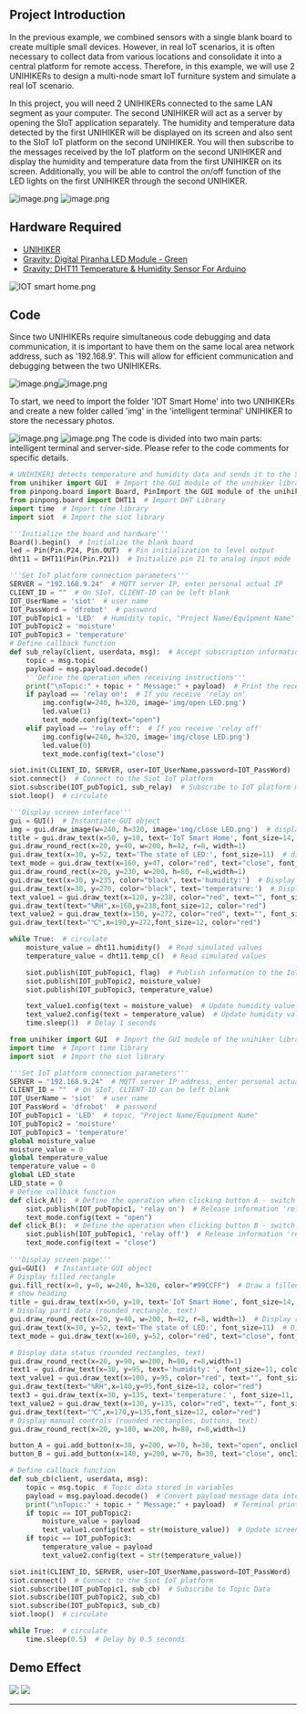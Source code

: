 ## **Project Introduction**
In the previous example, we combined sensors with a single blank board to create multiple small devices. However, in real IoT scenarios, it is often necessary to collect data from various locations and consolidate it into a central platform for remote access. Therefore, in this example, we will use 2 UNIHIKERs to design a multi-node smart IoT furniture system and simulate a real IoT scenario.  

In this project, you will need 2 UNIHIKERs connected to the same LAN segment as your computer. The second UNIHIKER will act as a server by opening the SIoT application separately. The humidity and temperature data detected by the first UNIHIKER will be displayed on its screen and also sent to the SIoT IoT platform on the second UNIHIKER. You will then subscribe to the messages received by the IoT platform on the second UNIHIKER and display the humidity and temperature data from the first UNIHIKER on its screen. Additionally, you will be able to control the on/off function of the LED lights on the first UNIHIKER through the second UNIHIKER.  

![image.png](img/10_IoT_Smart_Home/1722576983341-6f28dbd3-f936-41b0-b29b-ef6dd4bb66bb.png)
![image.png](img/10_IoT_Smart_Home/1722577021209-1fc489c8-2ed2-4e3f-8254-bfda4393c662.png)

## **Hardware Required**

- [UNIHIKER](https://www.dfrobot.com/product-2691.html)
- [Gravity: Digital Piranha LED Module - Green](https://www.dfrobot.com/product-632.html)
- [Gravity: DHT11 Temperature & Humidity Sensor For Arduino](https://www.dfrobot.com/product-174.html)

![IOT smart home.png](img/10_IoT_Smart_Home/1722408975121-8b80a92c-6de7-416a-94ee-090c8f36df40.png)  

## **Code**
Since two UNIHIKERs require simultaneous code debugging and data communication, it is important to have them on the same local area network address, such as '192.168.9'. This will allow for efficient communication and debugging between the two UNIHIKERs.  

![image.png](img/10_IoT_Smart_Home/1722564009378-89c53eea-23cd-4192-b806-3e4e33c65dc4.png)![image.png](img/10_IoT_Smart_Home/1722563966802-ed832ef2-f7a4-4a9f-a9f7-abe9516a0b1a.png)  

To start, we need to import the folder 'IOT Smart Home' into two UNIHIKERs and create a new folder called 'img' in the 'intelligent terminal' UNIHIKER to store the necessary photos.  

![image.png](img/10_IoT_Smart_Home/1722477161635-2f3d3b3d-4c55-4210-808f-3b91a3ac4c1c.png)
![image.png](img/10_IoT_Smart_Home/1722477905005-bf250d61-edda-4368-94fc-b6efcf2726e3.png)
The code is divided into two main parts: intelligent terminal and server-side. Please refer to the code comments for specific details.  

```python
# UNIHIKER1 detects temperature and humidity data and sends it to the SIoT IoT platform enabled by UNIHIKER2.
from unihiker import GUI  # Import the GUI module of the unihiker library
from pinpong.board import Board, PinImport the GUI module of the unihiker library# Import Board and Pin modules from the pinpong library
from pinpong.board import DHT11  # Import DHT Library
import time  # Import time library
import siot  # Import the siot library

'''Initialize the board and hardware'''
Board().begin()  # Initialize the blank board
led = Pin(Pin.P24, Pin.OUT)  # Pin initialization to level output
dht11 = DHT11(Pin(Pin.P21))  # Initialize pin 21 to analog input mode

'''Set IoT platform connection parameters'''
SERVER = "192.168.9.24"  # MQTT server IP, enter personal actual IP
CLIENT_ID = ""  # On SIoT, CLIENT-ID can be left blank
IOT_UserName = 'siot'  # user name
IOT_PassWord = 'dfrobot'  # password
IOT_pubTopic1 = 'LED'  # Humidity topic, "Project Name/Equipment Name"
IOT_pubTopic2 = 'moisture' 
IOT_pubTopic3 = 'temperature' 
# Define callback function
def sub_relay(client, userdata, msg):  # Accept subscription information function
    topic = msg.topic
    payload = msg.payload.decode()
    '''Define the operation when receiving instructions'''
    print("\nTopic:" + topic + " Message:" + payload)  # Print the received information
    if payload == 'relay on':  # If you receive 'relay on'
        img.config(w=240, h=320, image='img/open LED.png')
        led.value(1)
        text_mode.config(text="open")
    elif payload == 'relay off':  # If you receive 'relay off'
        img.config(w=240, h=320, image='img/close LED.png')
        led.value(0)  
        text_mode.config(text="close")

siot.init(CLIENT_ID, SERVER, user=IOT_UserName,password=IOT_PassWord)  # Initialize and ensure that the entered username and password are correct
siot.connect()  # Connect to the Siot IoT platform
siot.subscribe(IOT_pubTopic1, sub_relay)  # Subscribe to IoT platform messages
siot.loop()  # circulate

'''Display screen interface'''
gui = GUI()  # Instantiate GUI object
img = gui.draw_image(w=240, h=320, image='img/close LED.png')  # display background
title = gui.draw_text(x=50, y=10, text='IoT Smart Home', font_size=14, color='red')
gui.draw_round_rect(x=20, y=40, w=200, h=42, r=8, width=1)
gui.draw_text(x=30, y=52, text='The state of LED:', font_size=11)  # display text
text_mode = gui.draw_text(x=160, y=47, color="red", text="close", font_size=14)  # Display LED status
gui.draw_round_rect(x=20, y=230, w=200, h=80, r=8,width=1)
gui.draw_text(x=30, y=235, color="black", text='humidity:')  # Display the text 'Humidity value:'
gui.draw_text(x=30, y=270, color="black", text='temperature:')  # Display the text 'Humidity value:'
text_value1 = gui.draw_text(x=120, y=238, color="red", text="", font_size= 11)  # Display humidity value data
gui.draw_text(text="%RH",x=160,y=238,font_size=12, color="red")
text_value2 = gui.draw_text(x=150, y=272, color="red", text="", font_size= 11)  # Display temperature value data
gui.draw_text(text="℃",x=190,y=272,font_size=12, color="red")

while True:  # circulate
    moisture_value = dht11.humidity()  # Read simulated values
    temperature_value = dht11.temp_c()  # Read simulated values

    siot.publish(IOT_pubTopic1, flag)  # Publish information to the IoT platform
    siot.publish(IOT_pubTopic2, moisture_value) 
    siot.publish(IOT_pubTopic3, temperature_value)

    text_value1.config(text = moisture_value)  # Update humidity value
    text_value2.config(text = temperature_value)  # Update humidity value
    time.sleep(1)  # Delay 1 seconds
```
```python
from unihiker import GUI  # Import the GUI module of the unihiker library
import time  # Import time library
import siot  # Import the siot library

'''Set IoT platform connection parameters'''
SERVER = "192.168.9.24"  # MQTT server IP address, enter personal actual IP address
CLIENT_ID = ""  # On SIoT, CLIENT-ID can be left blank
IOT_UserName = 'siot'  # user name
IOT_PassWord = 'dfrobot'  # password
IOT_pubTopic1 = 'LED'  # topic, "Project Name/Equipment Name"
IOT_pubTopic2 = 'moisture' 
IOT_pubTopic3 = 'temperature' 
global moisture_value 
moisture_value = 0
global temperature_value
temperature_value = 0
global LED_state
LED_state = 0
# Define callback function
def click_A():  # Define the operation when clicking button A - switch images
    siot.publish(IOT_pubTopic1, 'relay on')  # Release information 'relay on' to IoT platform
    text_mode.config(text = "open")
def click_B():  # Define the operation when clicking button B - switch images
    siot.publish(IOT_pubTopic1, 'relay off')  # Release information 'relay off' to IoT platform
    text_mode.config(text = "close")
    
'''Display screen page'''
gui=GUI()  # Instantiate GUI object
# Display filled rectangle
gui.fill_rect(x=0, y=0, w=240, h=320, color="#99CCFF")  # Draw a filled rectangle to display as background
# show heading
title = gui.draw_text(x=50, y=10, text='IoT Smart Home', font_size=14, color='blue')
# Display part1 data (rounded rectangle, text)
gui.draw_round_rect(x=20, y=40, w=200, h=42, r=8, width=1)  # Display rounded rectangle
gui.draw_text(x=30, y=52, text='The state of LED:', font_size=11)  # Display the text 'Light Value'
text_mode = gui.draw_text(x=160, y=52, color="red", text="close", font_size=11)

# Display data status (rounded rectangles, text)
gui.draw_round_rect(x=20, y=90, w=200, h=80, r=8,width=1)
text1 = gui.draw_text(x=30, y=95, text='humidity：', font_size=11, color='black') 
text_value1 = gui.draw_text(x=100, y=95, color="red", text="", font_size=12)  # Display humidity value data
gui.draw_text(text="%RH",x=140,y=95,font_size=12, color="red")
text3 = gui.draw_text(x=30, y=135, text='temperature：', font_size=11, color='black')
text_value2 = gui.draw_text(x=130, y=135, color="red", text="", font_size=12)  # Display temperature value data
gui.draw_text(text="℃",x=170,y=135,font_size=12, color="red")
# Display manual controls (rounded rectangles, buttons, text)
gui.draw_round_rect(x=20, y=180, w=200, h=80, r=8,width=1)

button_A = gui.add_button(x=30, y=200, w=70, h=30, text="open", onclick=click_A)
button_B = gui.add_button(x=140, y=200, w=70, h=30, text="close", onclick=click_B)

# Define callback function
def sub_cb(client, userdata, msg): 
    topic = msg.topic  # Topic data stored in variables
    payload = msg.payload.decode()  # Convert payload message data into a string and store it in a variable
    print("\nTopic:" + topic + " Message:" + payload)  # Terminal printing data
    if topic == IOT_pubTopic2:
        moisture_value = payload
        text_value1.config(text = str(moisture_value))  # Update screen display data
    if topic == IOT_pubTopic3:
        temperature_value = payload
        text_value2.config(text = str(temperature_value))

siot.init(CLIENT_ID, SERVER, user=IOT_UserName,password=IOT_PassWord)  # Initialize and ensure that the entered username and password are correct
siot.connect()  # Connect to the Siot IoT platform
siot.subscribe(IOT_pubTopic1, sub_cb)  # Subscribe to Topic Data
siot.subscribe(IOT_pubTopic2, sub_cb)  
siot.subscribe(IOT_pubTopic3, sub_cb)
siot.loop()  # circulate

while True:  # circulate
    time.sleep(0.5)  # Delay by 0.5 seconds
```
## **Demo Effect**
![](img/10_IoT_Smart_Home/1722576983341-6f28dbd3-f936-41b0-b29b-ef6dd4bb66bb.png)
![](img/10_IoT_Smart_Home/1722577021209-1fc489c8-2ed2-4e3f-8254-bfda4393c662.png)


---
